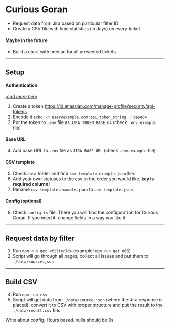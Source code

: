 # Curious Goran

- Request data from Jira based on particular filter ID
- Create a CSV file with time statistics (in days) on every ticket

#### Maybe in the future

- Build a chart with median for all presented tickets

---

## Setup

#### Authentication

[_read more here_](https://developer.atlassian.com/cloud/jira/platform/basic-auth-for-rest-apis/#supply-basic-auth-headers)

1. Create a token https://id.atlassian.com/manage-profile/security/api-tokens
2. Encode it `echo -n user@example.com:api_token_string | base64`
3. Put the token to `.env` file as `JIRA_TOKEN_BASE_64` (check `.env.example` file)

#### Base URL

4. Add base URL to `.env` file as `JIRA_BASE_URL` (check `.env.example` file)

#### CSV template

5. Check `data` folder and find `csv-template.example.json` file.
6. Add your own statuses to the csv in the order you would like. **key is required column!**
7. Rename `csv-template.example.json` to `csv-template.json`

#### Config (optional)

8. Check `config.ts` file. There you will find the configuration for Curious Goran. If you need it, change fields in a way you like it.

---

## Request data by filter

1. Run `npm run get <filterId>` (example: `npm run get 666`)
2. Script will go through all pages, collect all issues and put them to `./data/source.json`

---

## Build CSV

4. Run `npm run csv`
5. Script will get data from `./data/source.json` (where the Jira response is placed), convert it to CSV with proper structure and put the result to the `./data/result.csv` file.

Write about config. Hours based.
nulls should be 0s
